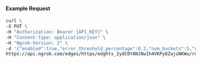 <!-- Code generated for API Clients. DO NOT EDIT. -->

#### Example Request

```bash
curl \
-X PUT \
-H "Authorization: Bearer {API_KEY}" \
-H "Content-Type: application/json" \
-H "Ngrok-Version: 2" \
-d '{"enabled":true,"error_threshold_percentage":0.2,"num_buckets":5,"rolling_window":300,"tripped_duration":120,"volume_threshold":20}' \
https://api.ngrok.com/edges/https/edghts_2ydC0YANJ8w1h4VKPy8ZajuNKWu/routes/edghtsrt_2ydC0WMjwm76HXNQxFtWtfLNpw2/circuit_breaker
```
